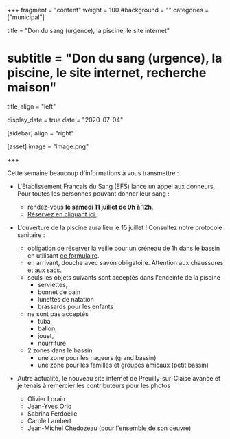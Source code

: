 +++
fragment = "content"
weight = 100
#background = ""
categories = ["municipal"]

title = "Don du sang (urgence), la piscine, le site internet"
# subtitle = "Don du sang (urgence), la piscine, le site internet, recherche maison"
title_align = "left"

display_date = true
date = "2020-07-04"

    
[sidebar]
  align = "right"

[asset]
  image = "image.png"
  
+++

Cette semaine beaucoup d'informations à vous transmettre :

* L'Etablissement Français du Sang (EFS) lance un appel aux donneurs. Pour toutes les personnes pouvant donner leur sang : 
    * rendez-vous **le samedi 11 juillet de 9h à 12h**. 
    * [Réservez en cliquant ici ](https://mon-rdv-dondesang.efs.sante.fr/collecte/liste_creneaux_horaires?q=1&c=8249&dc=2020-07-11&type=sang).
* L'ouverture de la piscine aura lieu le 15 juillet ! Consultez notre protocole sanitaire : 
    * obligation de réserver la veille pour un créneau de 1h dans le bassin en utilisant [ce formulaire](https://forms.gle/GHNTVi9SKyeBMyDQ8). 
    * en arrivant, douche avec savon obligatoire. Attention aux chaussures et aux sacs.
    * seuls les objets suivants sont acceptés dans l'enceinte de la piscine
        * serviettes, 
        * bonnet de bain
        * lunettes de natation 
        * brassards pour les enfants
    * ne sont pas acceptés 
        * tuba,
        * ballon, 
        * jouet, 
        * nourriture
    * 2 zones dans le bassin  
        * une zone pour les nageurs (grand bassin)
        * une zone pour les familles et groupes amicaux (petit bassin)

* Autre actualité, le nouveau site internet de Preuilly-sur-Claise avance et je tenais à remercier les contributeurs pour les photos
    * Olivier Lorain
    * Jean-Yves Orio
    * Sabrina Ferdoelle
    * Carole Lambert
    * Jean-Michel Chedozeau (pour l'ensemble de son oeuvre)



